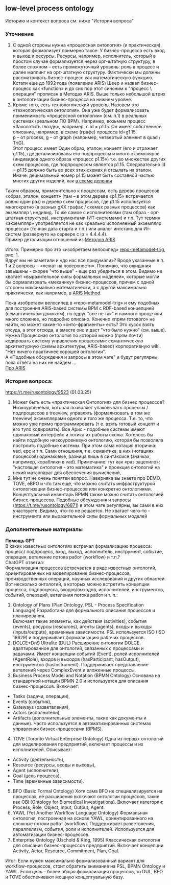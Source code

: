 ## low-level process ontology
Историю и контекст вопроса см. ниже "История вопроса"
### Уточнение
1. С одной стороны нужна «процессная онтология» (и практическая), которая формализует примерно такое: 
У бизнес-процесса есть вход и выход и ресурсы. Ресурсы, например, исполнитель, который в простом случае формализуется через орг-штатную структуру, в более сложном – есть промежуточный уровень: роль в процесс и далее маппинг на орг-штатную структуру. 
Фактически мы должны рассматривать бизнес-процесс как математическую функцию. Кстати еще до 1992 года (появление ARIS) Шеер и назвал бизнес-процесс как «function» и до сих пор этот синоним к "процесс \ операция" прописан в Методах ARIS. 
Выше только небольшой штрих к онтологизации бизнес-процесса на нижнем уровне.
2. Кроме того, есть технологический уровень. Назовем это «технологическая онтология». Она уже будет формализовать применимость «процессной онтологии» (см. п.1) в реальных системах (реальном ПО BPM). Например, возьмем процесс «Заколотить гвоздь», например, с id = p1.15. Он имеет собственное описание, например, в схеме (графе) процесса id=g1.15.  
p – от process, g – от graph (например, четвертый элемент в quad / TriG).  
Этот процесс имеет Один образ, эталон, концепт (его и отражает g1.15), где детализированы его подпроцессы и много экземпляров (индивидов одного образа «процесс p1.15») т.е. во множестве других схем процессов, где подпроцессом является p1.15. Следовательно id = p1.15 должно быть во всех этих схемах и отсылать на эталон. Иначе: децимальный номер p1.15 может быть составной частью многих других изделий, как [в схеме деления](https://github.com/bpmbpm/SemanticBPM/wiki/%D0%9C%D0%B5%D1%82%D0%B0%D0%BC%D0%BE%D0%B4%D0%B5%D0%BB%D1%8C-%D0%BF%D1%80%D0%BE%D1%86%D0%B5%D1%81%D1%81%D0%BE%D0%B2#3-%D0%BE%D1%82%D0%BA%D1%83%D0%B4%D0%B0-%D0%BD%D0%BE%D0%B3%D0%B8--%D1%83%D1%88%D0%B8-%D1%80%D0%B0%D1%81%D1%82%D1%83%D1%82-%D1%81%D0%B2%D0%BE%D0%B9--%D1%87%D1%83%D0%B6%D0%BE%D0%B9-%D1%87%D0%B8%D1%82%D0%B0%D1%82%D1%8C-%D0%BE%D0%BF%D1%86%D0%B8%D0%BE%D0%BD%D0%B0%D0%BB%D1%8C%D0%BD%D0%BE-%D0%B8%D0%BC%D0%B5%D0%B5%D1%82-%D0%BE%D0%B1%D0%B7%D0%BE%D1%80%D0%BD%D0%BE%D0%B5-%D0%B7%D0%BD%D0%B0%D1%87%D0%B5%D0%BD%D0%B8%D0%B5)

Таким образом, применительно к процессам, есть дерево процессов «образ, эталон, концепт» (там – в этом дереве «p1.15» встречается ровно один раз) и дерево схем процессов, где p1.15 используется многократно (в разных gXX графах / схемах разных процессов) как экземпляр \ индивид. То же самое с исполнителями (там образ - орг-штатная структура), инструментами (ИТ-системами) и т.п.
Тут термин «экземпляр» употребляется не как «реально исполняемый экземпляр процесса» (точная дата старта и т.п.) или аналог интстанс для Ит-систем (развёрнуто на сервере с ip = 4.4.4.4).  
Пример детализации отношений из [Методов ARIS](https://docs.aris.com/10.0.27.0/yay-method-reference/en/#/home/494393/en/1) 

Итого: Примерно про это «изобретаем велосипед» [repo-metamodel-trig](
https://github.com/bpmbpm/SemanticBPM/wiki/%D0%9C%D0%B5%D1%82%D0%B0%D0%BC%D0%BE%D0%B4%D0%B5%D0%BB%D1%8C-%D0%BF%D1%80%D0%BE%D1%86%D0%B5%D1%81%D1%81%D0%BE%D0%B2#repo-metamodel-trig), рис. 1.  
Вдруг мы не заметили и «до нас все придумали»? Вроде указанные в п. 1 и 2 вопросы – «лежат на поверхности». Понимаю, что ожидания завышены - скорее "что выше"  - еще раз убедиться в этом. 
Видимо не хватает «выразительной силы формальных моделей», которые могли бы формализовать «механику» бизнес-процессов, причем с одной стороны максимально математически, а с другой максимально практически, как например, в [ARIS Method](https://github.com/bpmbpm/doc/tree/main/BPM/ARIS/SCHEER/BASE). 

Пока изобретаем велосипед в «repo-metamodel-trig» и ему подобных для построения ARIS-based системы BPM c RDF-based концепцией (семантическом движком), но вдруг "все не так" и намного проще или много сложнее, но подробно описано. Конечно «прям готового» не найти, но может какие-то «онто-фрагменты» есть? Это кусок взять отсуда, а этот отсюда, а вместе оно и даст "что было нужно" (см. выше). 
Нужна Процессная онтология по которой можно (прям почти) кодировать систему управления процессами: семантическую архитектурную (схемы архитектуры, ARIS-based) корпоративную wiki. "Нет ничего практичнее хорошей онтологии".  
А «Подобные обсуждения и запросы в этом чате" и будут регулярны, пока ответа на них не найдем …  
[Про ARIS](https://github.com/bpmbpm/doc/blob/main/BPM/ARIS/history.md)

### История вопроса:
https://t.me/rusontology/9523 (01.03.25)
1. Может быть есть «практическая Онтология» для бизнес процессов? Низкоуровневая, которая позволяет упаковывать процессы / подпроцессов в treeview, управлять (формализовать в том же treeview) экземплярами одного и того же процесса. Т.е. то, что можно уже прямо программировать (т е. взять готовый концепт и его тупо кодировать). Все Арис - подобные системы имеют одинаковый интерфейс и логика их работы схожа. 
Хотелось бы найти подобную низкоуровневую онтологию, которая бы позволяла построить подобные системы. При этом сама нотация вторична: vad, epc и т п. 
Сами отношения, т е. семантика, в них (нотациях процессов) одинаковые, разница лишь в синтаксисе (значках, например, кораблики в vad).
Примечание: тут как «раз зацепило»: "настоящая онтология - это математика" и проекция онтологий на некий матаппарат для обеспечения вычислений,
2. Мне тут не очень понятен вопрос. Наверняка вы знаете про DEMO, TOVE, eBPO и что там ещё, что можно считать инфраструктурой онтологизации бизнес-процессов или конкретно онтологиями. Концептуальный инвентарь BPMN также можно считать онтологией бизнес-процессов. Подобные обсуждения и запросы (https://t.me/rusontology/6871) в этом чате регулярны, вы сами в них участвуете. Видимо, что-то не решается.
Не хватает чего-то - инструмента или выразительной силы формальных моделей

### Дополнительные материалы
**Помощь GPT**  
В каких известных онтологиях встречал формализацию процесса: процесс/ подпроцесс, вход, выход, исполнитель, инструмент, событие, операция, ветвление потока работ (workflow) и т.п.?  
ChatGPT ответил:  
Формализация процессов встречается в ряде известных онтологий, ориентированных на моделирование бизнес-процессов, производственных операций, научных исследований и других областей. Вот несколько онтологий, в которых можно встретить концепции процесса, подпроцесса, входов/выходов, исполнителей, инструментов, событий, операций, ветвления потока работ и т. п.:

1. Ontology of Plans (Plan Ontology, PSL - Process Specification Language)
Разработана для формального описания процессов и планирования.  
Включает такие элементы, как действия (activities), события (events), ресурсы (resources), агенты (agents), входы и выходы (inputs/outputs), временные зависимости.
PSL используется ISO (ISO 18629) и поддерживает формализацию рабочих процессов.
2. DOLCE+DnS Ultralite (DUL)
Расширение онтологии DOLCE, адаптированное для онтологий, связанных с процессами и задачами.
Имеет концепции событий (Event), ролей исполнителей (AgentRole), входов и выходов (hasParticipant, hasOutput), инструментов (hasInstrument).
Поддерживает представление ветвлений через ComplexEvent и вложенные процессы.
3. Business Process Model and Notation (BPMN Ontology)
Основана на стандартной нотации BPMN 2.0 и используется для описания бизнес-процессов. Включает:
- Tasks (задачи, операции),
- Events (события),
- Gateways (разветвления),
- Actors (исполнители),
- Artifacts (дополнительные элементы, такие как документы и данные).
Часто используется в автоматизированных системах управления бизнес-процессами (BPMS).
4. TOVE (Toronto Virtual Enterprise Ontology)
Одна из первых онтологий для моделирования предприятий, включает процессы и их исполнителей. Описывает:
- Activity (деятельность),
- Resource (ресурсы, входы и выходы),
- Agent (исполнители),
- Goal (цель процесса),
- Time (временные зависимости).
5. BFO (Basic Formal Ontology)
Хотя сама BFO не специализируется на процессах, её расширения включают онтологии процессов, такие как OBI (Ontology for Biomedical Investigations).
Включает категории: Process, Role, Object, Input, Output, Agent.
6. YAWL (Yet Another Workflow Language Ontology)
Формальная онтология, построенная на основе YAWL, ориентированного на сложные потоки работ (workflow).
Поддерживает разветвления, параллелизм, события, роли и исполнителей.
Используется для автоматизации бизнес-процессов.
7. Enterprise Ontology (Uschold & King, 1995)
Классическая онтология для описания бизнес-процессов предприятий.
Включает концепции Activity, Actor, Resource, Commitment, Plan, Goal.

Итог: 
Если нужен максимально формализованный вариант для workflow-процессов, стоит обратить внимание на PSL, BPMN Ontology и YAWL. Если цель – более общая формализация процессов, то DUL, BFO и TOVE обеспечивают мощную концептуальную базу.
